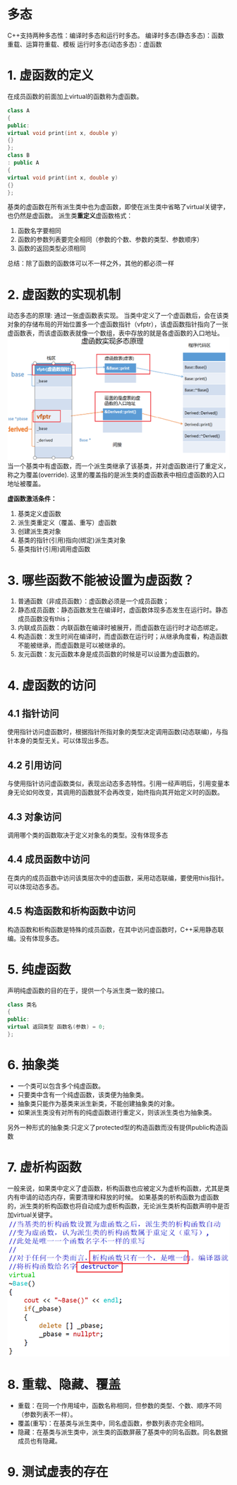 # 多态
C++支持两种多态性：编译时多态和运行时多态。
编译时多态(静态多态)：函数重载、运算符重载、模板
运行时多态(动态多态)：虚函数

# 1. 虚函数的定义
在成员函数的前面加上virtual的函数称为虚函数。
```c++
class A
{
public:
virtual void print(int x, double y)
{}
};
class B
: public A
{
virtual void print(int x, double y)
{}
};
```
基类的虚函数在所有派生类中也为虚函数，即使在派生类中省略了virtual关键字，也仍然是虚函数。
派生类**重定义**虚函数格式：
1. 函数名字要相同
2. 函数的参数列表要完全相同（参数的个数、参数的类型、参数顺序）
3. 函数的返回类型必须相同

总结：除了函数的函数体可以不一样之外，其他的都必须一样

# 2. 虚函数的实现机制
动态多态的原理:
通过一张虚函数表实现。
当类中定义了一个虚函数后，会在该类对象的存储布局的开始位置多一个虚函数指针（vfptr），该虚函数指针指向了一张虚函数表，而该虚函数表就像一个数组，表中存放的就是各虚函数的入口地址。
![](img/2024-03-15-12-02-21.png)
当一个基类中有虚函数，而一个派生类继承了该基类，并对虚函数进行了重定义，称之为覆盖(override). 这里的覆盖指的是派生类的虚函数表中相应虚函数的入口地址被覆盖。

**虚函数激活条件：**
1. 基类定义虚函数
2. 派生类重定义（覆盖、重写）虚函数
3. 创建派生类对象
4. 基类的指针(引用)指向(绑定)派生类对象
5. 基类指针(引用)调用虚函数

# 3. 哪些函数不能被设置为虚函数？
1. 普通函数（非成员函数）：虚函数必须是一个成员函数；
2. 静态成员函数：静态函数发生在编译时，虚函数体现多态发生在运行时。静态成员函数没有this；
3. 内联成员函数：内联函数在编译时被展开，而虚函数在运行时才动态绑定。
4. 构造函数：发生时间在编译时，而虚函数在运行时；从继承角度看，构造函数不能被继承，而虚函数是可以被继承的。
5. 友元函数：友元函数本身是成员函数的时候是可以设置为虚函数的。

# 4. 虚函数的访问
## 4.1 指针访问
使用指针访问虚函数时，根据指针所指对象的类型决定调用函数(动态联编)，与指针本身的类型无关。可以体现出多态。
## 4.2 引用访问
与使用指针访问虚函数类似，表现出动态多态特性。引用一经声明后，引用变量本身无论如何改变，其调用的函数就不会再改变，始终指向其开始定义时的函数。
## 4.3 对象访问
调用哪个类的函数取决于定义对象名的类型。没有体现多态
## 4.4 成员函数中访问
在类内的成员函数中访问该类层次中的虚函数，采用动态联编，要使用this指针。可以体现动态多态。
## 4.5 构造函数和析构函数中访问
构造函数和析构函数是特殊的成员函数，在其中访问虚函数时，C++采用静态联编。没有体现多态。

# 5. 纯虚函数
声明纯虚函数的目的在于，提供一个与派生类一致的接口。
```c++
class 类名
{
public:
virtual 返回类型 函数名(参数) = 0;
};
```

# 6. 抽象类
* 一个类可以包含多个纯虚函数。
* 只要类中含有一个纯虚函数，该类便为抽象类。
* 抽象类只能作为基类来派生新类，不能创建抽象类的对象。
* 如果派生类没有对所有的纯虚函数进行重定义，则该派生类也为抽象类。

另外一种形式的抽象类:只定义了protected型的构造函数而没有提供public构造函数

# 7. 虚析构函数
一般来说，如果类中定义了虚函数，析构函数也应被定义为虚析构函数，尤其是类内有申请的动态内存，需要清理和释放的时候。 
如果基类的析构函数为虚函数的，派生类的析构函数也将自动成为虚析构函数，无论派生类析构函数声明中是否加virtual关键字。
![](img/2024-03-15-21-56-51.png)

# 8. 重载、隐藏、覆盖
* 重载：在同一个作用域中，函数名称相同，但参数的类型、个数、顺序不同（参数列表不一样）。
* 覆盖(重写)：在基类与派生类中，同名虚函数，参数列表亦完全相同。
* 隐藏：在基类与派生类中，派生类的函数屏蔽了基类中的同名函数。同名数据成员也有隐藏。

# 9. 测试虚表的存在
